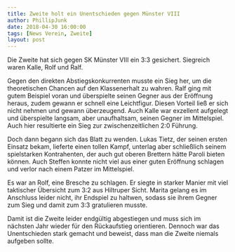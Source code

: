 ```yaml
---
title: Zweite holt ein Unentschieden gegen Münster VIII
author: PhillipJunk
date: 2018-04-30 16:00:00
tags: [News Verein, Zweite]
layout: post
---
```

Die Zweite hat sich gegen SK Münster VIII ein 3:3 gesichert. Siegreich waren Kalle, Rolf und Ralf.
<!-- continue -->
Gegen den direkten Abstiegskonkurrenten musste ein Sieg her, um die theoretischen Chancen auf den Klassenerhalt zu wahren.
Ralf ging mit gutem Beispiel voran und überspielte seinen Gegner aus der Eröffnung heraus, zudem gewann er schnell eine Leichtfigur. Diesen Vorteil ließ er sich nicht nehmen und gewann überzeugend.
Auch Kalle war exzellent aufgelegt und überspielte langsam, aber unaufhaltsam, seinen Gegner im Mittelspiel. Auch hier resultierte ein Sieg zur zwischenzeitlichen 2:0 Führung.

Doch dann begann sich das Blatt zu wenden. Lukas Tietz, der seinen ersten Einsatz bekam, lieferte einen tollen Kampf, unterlag aber schließlich seinem spielstarken Kontrahenten, der auch gut oberen Brettern hätte Paroli bieten können.
Auch Steffen konnte nicht viel aus einer guten Eröffnung schlagen und verlor nach einem Patzer im Mittelspiel.

Es war an Rolf, eine Bresche zu schlagen. Er siegte in starker Manier mit viel taktischer Übersicht zum 3:2 aus Hiltruper Sicht.
Marita gelang es im Anschluss leider nicht, ihr Endspiel zu haltwen, sodass sie ihrem Gegner zum Sieg und damit zum 3:3 gratulieren musste.

Damit ist die Zweite leider endgültig abgestiegen und muss sich im nächsten Jahr wieder für den Rückaufstieg orientieren. Dennoch war das Unentschieden stark gemacht und beweist, dass man die Zweite niemals aufgeben sollte.
